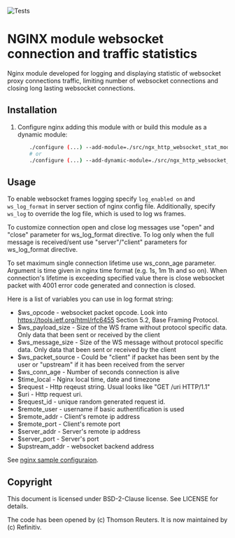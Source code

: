 ![Tests](https://github.com/chainstack/ngx_http_websocket_stat_module/actions/workflows/test.yaml/badge.svg)


# NGINX module websocket connection and traffic statistics

Nginx module developed for logging and displaying statistic of websocket proxy connections traffic, limiting number of websocket connections and closing long lasting websocket connections.

## Installation

   1. Configure nginx adding this module with or build this module as a dynamic module:
   ```sh
          ./configure (...) --add-module=./src/ngx_http_websocket_stat_module
          # or
          ./configure (...) --add-dynamic-module=./src/ngx_http_websocket_stat_module && make modules
   ```

## Usage

To enable websocket frames logging specify `log_enabled on` and `ws_log_format` in server section of nginx config file. Additionally, specify `ws_log` to override the log file, which is used to log ws frames.

To customize connection open and close log messages use "open" and "close" parameter for ws_log_format directive. 
To log only when the full message is received/sent use "server"/"client" parameters for ws_log_format directive.

To set maximum single connection lifetime use ws_conn_age parameter. Argument is time given in nginx time format (e.g. 1s, 1m 1h and so on). When connection's lifetime is exceeding specified value there is close websocket packet with 4001 error code generated and connection is closed.

Here is a list of variables you can use in log format string:

 * $ws_opcode - websocket packet opcode. Look into https://tools.ietf.org/html/rfc6455 Section 5.2, Base Framing Protocol.
 * $ws_payload_size - Size of the WS frame without protocol specific data. Only data that been sent or received by the client
 * $ws_message_size - Size of the WS message without protocol specific data. Only data that been sent or received by the client
 * $ws_packet_source - Could be "client" if packet has been sent by the user or "upstream" if it has been received from the server
 * $ws_conn_age - Number of seconds connection is alive
 * $time_local - Nginx local time, date and timezone
 * $request - Http reqeust string. Usual looks like "GET /uri HTTP/1.1"
 * $uri - Http request uri.
 * $request_id - unique random generated request id.
 * $remote_user - username if basic authentification is used
 * $remote_addr - Client's remote ip address
 * $remote_port - Client's remote port
 * $server_addr - Server's remote ip address
 * $server_port - Server's port
 * $upstream_addr - websocket backend address

See [nginx sample configuraion](docker/nginx.conf).

## Copyright

This document is licensed under BSD-2-Clause license. See LICENSE for details.

The code has been opened by (c) Thomson Reuters.
It is now maintained by (c) Refinitiv.
